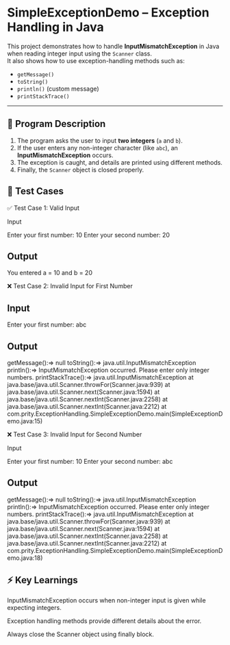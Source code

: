 # SimpleExceptionDemo – Exception Handling in Java  

This project demonstrates how to handle **InputMismatchException** in Java when reading integer input using the `Scanner` class.  
It also shows how to use exception-handling methods such as:  

- `getMessage()`  
- `toString()`  
- `println()` (custom message)  
- `printStackTrace()`  

---

## 🚀 Program Description

1. The program asks the user to input **two integers** (`a` and `b`).  
2. If the user enters any non-integer character (like `abc`), an **InputMismatchException** occurs.  
3. The exception is caught, and details are printed using different methods.  
4. Finally, the `Scanner` object is closed properly.


## 🧪 Test Cases
✅ Test Case 1: Valid Input

Input

Enter your first number: 10
Enter your second number: 20


## Output

You entered a = 10 and b = 20

❌ Test Case 2: Invalid Input for First Number

## Input

Enter your first number: abc


## Output

getMessage():=> null
toString():=> java.util.InputMismatchException
println():=> InputMismatchException occurred. Please enter only integer numbers.
printStackTrace():=> 
java.util.InputMismatchException
    at java.base/java.util.Scanner.throwFor(Scanner.java:939)
    at java.base/java.util.Scanner.next(Scanner.java:1594)
    at java.base/java.util.Scanner.nextInt(Scanner.java:2258)
    at java.base/java.util.Scanner.nextInt(Scanner.java:2212)
    at com.prity.ExceptionHandling.SimpleExceptionDemo.main(SimpleExceptionDemo.java:15)

❌ Test Case 3: Invalid Input for Second Number

Input

Enter your first number: 10
Enter your second number: abc


## Output

getMessage():=> null
toString():=> java.util.InputMismatchException
println():=> InputMismatchException occurred. Please enter only integer numbers.
printStackTrace():=> 
java.util.InputMismatchException
    at java.base/java.util.Scanner.throwFor(Scanner.java:939)
    at java.base/java.util.Scanner.next(Scanner.java:1594)
    at java.base/java.util.Scanner.nextInt(Scanner.java:2258)
    at java.base/java.util.Scanner.nextInt(Scanner.java:2212)
    at com.prity.ExceptionHandling.SimpleExceptionDemo.main(SimpleExceptionDemo.java:18)

## ⚡ Key Learnings

InputMismatchException occurs when non-integer input is given while expecting integers.

Exception handling methods provide different details about the error.

Always close the Scanner object using finally block.
